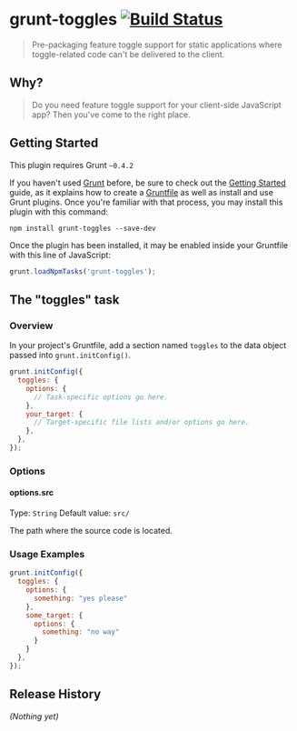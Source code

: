 # grunt-toggles [![Build Status](https://travis-ci.org/carlosaml/grunt-toggles.png?branch=master)](https://travis-ci.org/carlosaml/grunt-toggles)

> Pre-packaging feature toggle support for static applications where toggle-related code can't be delivered to the client.

## Why?

> Do you need feature toggle support for your client-side JavaScript app? Then you've come to the right place.

## Getting Started
This plugin requires Grunt `~0.4.2`

If you haven't used [Grunt](http://gruntjs.com/) before, be sure to check out the [Getting Started](http://gruntjs.com/getting-started) guide, as it explains how to create a [Gruntfile](http://gruntjs.com/sample-gruntfile) as well as install and use Grunt plugins. Once you're familiar with that process, you may install this plugin with this command:

```shell
npm install grunt-toggles --save-dev
```

Once the plugin has been installed, it may be enabled inside your Gruntfile with this line of JavaScript:

```js
grunt.loadNpmTasks('grunt-toggles');
```

## The "toggles" task

### Overview
In your project's Gruntfile, add a section named `toggles` to the data object passed into `grunt.initConfig()`.

```js
grunt.initConfig({
  toggles: {
    options: {
      // Task-specific options go here.
    },
    your_target: {
      // Target-specific file lists and/or options go here.
    },
  },
});
```

### Options

#### options.src
Type: `String`
Default value: `src/`

The path where the source code is located.

### Usage Examples

```js
grunt.initConfig({
  toggles: {
    options: {
      something: "yes please"
    },
    some_target: {
      options: {
        something: "no way"
      }
    }
  },
});
```

## Release History
_(Nothing yet)_
